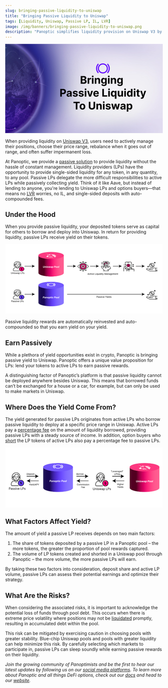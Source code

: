 ```yaml
---
slug: bringing-passive-liquidity-to-uniswap
title: "Bringing Passive Liquidity to Uniswap"
tags: [Liquidity, Uniswap, Passive LP, IL, LVR]
image: /img/banners/bringing-passive-liquidity-to-uniswap.png
description: "Panoptic simplifies liquidity provision on Uniswap V3 by allowing users to passively earn yield without active management."
---
```


![](./01.png)

When providing liquidity on [Uniswap V3](/blog/passive-liquidity-pools), users need to actively manage their positions, choose their price range, rebalance when it goes out of range, and often suffer impermanent loss.

At Panoptic, we provide a [passive solution](/blog/panoptic-awarded-uniswap-foundation-grant) to provide liquidity without the hassle of constant management. Liquidity providers (LPs) have the opportunity to provide single-sided liquidity for any token, in any quantity, to any pool. Passive LPs delegate the more difficult responsibilities to active LPs while passively collecting yield. Think of it like Aave, but instead of lending to anyone, you're lending to Uniswap LPs and options buyers—that means no [LVR](https://panoptic.xyz/research/panoptic-solves-lvr) worries, no IL, and single-sided deposits with auto-compounded fees.


## Under the Hood

When you provide passive liquidity, your deposited tokens serve as capital for others to borrow and deploy into Uniswap. In return for providing liquidity, passive LPs receive yield on their tokens.

![](./02.png)

Passive liquidity rewards are automatically reinvested and auto-compounded so that you earn yield on your yield.

## Earn Passively

While a plethora of yield opportunities exist in crypto, Panoptic is bringing passive yield to Uniswap. Panoptic offers a unique value proposition for LPs: lend your tokens to active LPs to earn passive rewards.


A distinguishing factor of Panoptic’s platform is that passive liquidity cannot be deployed anywhere besides Uniswap. This means that borrowed funds can’t be exchanged for a house or a car, for example, but can only be used to make markets in Uniswap.

## Where Does the Yield Come From?

The yield generated for passive LPs originates from active LPs who borrow passive liquidity to deploy at a specific price range in Uniswap. Active LPs pay a [percentage fee](/docs/panoptic-protocol/commission) on the amount of liquidity borrowed, providing passive LPs with a steady source of income. In addition, option buyers who [short](/docs/terms/short) the LP tokens of active LPs also pay a percentage fee to passive LPs.


![](./03.png)

## What Factors Affect Yield?

The amount of yield a passive LP receives depends on two main factors:

1.  The share of tokens deposited by a passive LP in a Panoptic pool – the more tokens, the greater the proportion of pool rewards captured.
2.  The volume of LP tokens created and shorted in a Uniswap pool through Panoptic – the more volume, the more passive LPs will earn.
    

By taking these two factors into consideration, deposit share and active LP volume, passive LPs can assess their potential earnings and optimize their strategy.

## What Are the Risks?

When considering the associated risks, it is important to acknowledge the potential loss of funds through pool debt. This occurs when there is extreme price volatility where positions may not be [liquidated](/docs/panoptic-protocol/liquidations) promptly, resulting in accumulated debt within the pool.

This risk can be mitigated by exercising caution in choosing pools with greater stability. Blue-chip Uniswap pools and pools with greater liquidity can help minimize this risk. By carefully selecting which markets to participate in, passive LPs can sleep soundly while earning passive rewards on their liquidity.

*Join the growing community of Panoptimists and be the first to hear our latest updates by following us on our [social media platforms](https://links.panoptic.xyz/all). To learn more about Panoptic and all things DeFi options, check out our [docs](https://panoptic.xyz/docs/intro) and head to our [website](https://panoptic.xyz/).*
